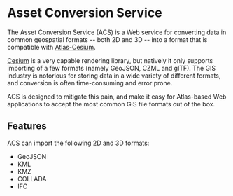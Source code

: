 # Asset Conversion Service

The Asset Conversion Service (ACS) is a Web service for converting data in common geospatial formats
-- both 2D and 3D -- into a format that is compatible with [Atlas-Cesium][atlascesium].

[Cesium][cesium] is a very capable rendering library, but natively it only supports importing of a
few formats (namely GeoJSON, CZML and glTF). The GIS industry is notorious for storing data in a
wide variety of different formats, and conversion is often time-consuming and error prone.

ACS is designed to mitigate this pain, and make it easy for Atlas-based Web applications to accept
the most common GIS file formats out of the box.

## Features

ACS can import the following 2D and 3D formats:

* GeoJSON
* KML
* KMZ
* COLLADA
* IFC


[cesium]: https://cesiumjs.org/
[atlascesium]: https://github.com/urbanetic/atlas-cesium